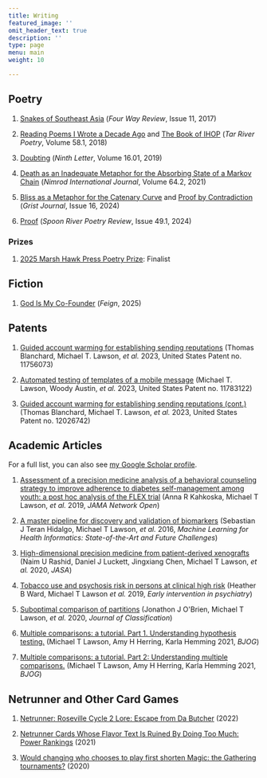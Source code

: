 ```yaml
---
title: Writing
featured_image: ''
omit_header_text: true
description: ''
type: page
menu: main
weight: 10

---
```


## Poetry

1. [Snakes of Southeast Asia](https://fourwayreview.com/snakes-of-southeast-asia-by-michael-lawson/) (*Four Way Review*, Issue 11, 2017)

2. [Reading Poems I Wrote a Decade Ago](https://drive.google.com/file/d/1Wt-KNNLPj8hUljjX30LTTZ5rElcQKFLF/view?usp=sharing) and [The Book of IHOP](https://drive.google.com/file/d/1usywyQgAkXYxDgQQP1udylx4VOmIoOm7/view?usp=sharing) (*Tar River Poetry*, Volume 58.1, 2018)

3. [Doubting](https://drive.google.com/file/d/13YOWQKS2MBbZ-se38qGBfamaZquClkKn/view?usp=sharing) (*Ninth Letter*, Volume 16.01, 2019)

4. [Death as an Inadequate Metaphor for the Absorbing State of a Markov Chain](https://drive.google.com/file/d/1PcH-lu1X8pTjpJOVKrIalJUYcSc3omuz/view?usp=sharing) (*Nimrod International Journal*, Volume 64.2, 2021)

5. [Bliss as a Metaphor for the Catenary Curve](https://gristjournal.com/2024/05/bliss-as-a-metaphor-for-the-catenary-curve/) and [Proof by Contradiction](https://drive.google.com/file/d/1eJ2z44Lvhrm2tmHgWYrF9D01at_pfC94/view?usp=sharing) (*Grist Journal*, Issue 16, 2024)

6. [Proof](https://drive.google.com/file/d/1YyeRA7GyHfgkYIYyavV4wzolBuuPIcHU/view?usp=drive_link) (*Spoon River Poetry Review*, Issue 49.1, 2024)

### Prizes

1. [2025 Marsh Hawk Press Poetry Prize](https://marshhawkpress.org/2025-marsh-hawk-press-poetry-prizes/): Finalist

## Fiction

1. [God Is My Co-Founder](https://www.feignlit.com/featured/god-is-my-co-founder-michael-t-lawson) (*Feign*, 2025)

## Patents

1. [Guided account warming for establishing sending reputations](https://patentimages.storage.googleapis.com/cc/1b/30/87ffd9c47dea99/US11756073.pdf) (Thomas Blanchard, Michael T. Lawson, *et al.* 2023, United States Patent no. 11756073)

2. [Automated testing of templates of a mobile message](https://patentimages.storage.googleapis.com/29/1f/5e/13a00bdf54d8ed/US11783122.pdf) (Michael T. Lawson, Woody Austin, *et al.* 2023, United States Patent no. 11783122)

3. [Guided account warming for establishing sending reputations (cont.)](https://patentimages.storage.googleapis.com/2a/19/56/adde7ec158aca9/US12026742.pdf) (Thomas Blanchard, Michael T. Lawson, *et al.* 2023, United States Patent no. 12026742)

## Academic Articles

For a full list, you can also see [my Google Scholar profile](https://scholar.google.ca/citations?view_op=list_works&hl=en&user=mSR8RgYAAAAJ). 

1. [Assessment of a precision medicine analysis of a behavioral counseling strategy to improve adherence to diabetes self-management among youth: a post hoc analysis of the FLEX trial](https://watermark.silverchair.com/kahkoska_2019_oi_190214.pdf?token=AQECAHi208BE49Ooan9kkhW_Ercy7Dm3ZL_9Cf3qfKAc485ysgAAAyMwggMfBgkqhkiG9w0BBwagggMQMIIDDAIBADCCAwUGCSqGSIb3DQEHATAeBglghkgBZQMEAS4wEQQMNnqZDOIYU0-TYHFtAgEQgIIC1uCcYFPTN8tGgGWska7CWhgKKr6lXWQO4NGFwP7t5_XpWYCtGvvgxeRGisLdEiFGF3i0V9Pt5XXXiQ7Spupl4WpEOLHMD_amFgAVmlIRA-L2itfgFGMOBlif0E1-ETayqxzga9AcujvJJbrClEQgUvj0OOLTpTno2rzCHfCdESWrh_y59tfqb6lVvtA1ZsrfWsO4SjfNcwawJbLasgvKI2KmgjtyetKFSbobQWvy-GvKjzZQRgIIXMmHuVWMynH3CVYWKKkaRy5rihHZVIWFyiP1DSYmqPAoDsZsv5iuaEPlybFOSBX6YHKg5lTAYgF49ihnwKKmylC0_uccWXqyJ155om7lbSqnjVlAU0iWaI5RAFL7crCIRf3ZLIyJZS-NPrd9lXAa5EvT5Z0x4HmMQdKvYbH0j0YEYwaCmkPg_yUOvi7k5ZQsOy1hdIyONQFCAMTkP1R3l8DRsI8sa5H7o_Efsdg_6NDc69Tmmq1oiKkrf7IsMZ4g6iFUMo69v6JFpcWSS9DdO15ORgFI5kXBNDxGHCogM9aFM0ouC8o661_8OrKym5QVpVwf39VJjeQCgTf5mPJ646ikh7T8_d_fPhqFO8JPPXbigzMD0Ki5UjIN3aS8Y1B1Id9vwbxSR2WWU2JBdaaupMEJdJizfdAi5_pwQkffltm58ZjZCeaVoNaq1tx7TWeKQ1-V60LtvWnslra6E3g2iI9inJPag7g4xsOS-C_qD70HC9R3qr1Qm8gVA698I7Wi7l1hjp2upDWa0ZnDRar8oG_MWm304IEIO8cw5qRYcqzzuxCO0Z7QzfOAcYuAgTMLTlU2liAbJ2qsbapZ15Dt4k5gHzKhXlMUmVBnykXXiZUfXP4ApZRJo_cpr69hIMHQd1vCdQPAN6VBAy9H6ErthLh2exA5cq_kJt5z56alyFuYr4C0OeQtNN1JaTIfirZOKCCuGKfn-v8JKXbjIM2SnQ) (Anna R Kahkoska, Michael T Lawson, *et al.* 2019, *JAMA Network Open*)

2. [A master pipeline for discovery and validation of biomarkers](https://www.researchgate.net/profile/Arkopal-Choudhury-2/publication/311555178_A_Master_Pipeline_for_Discovery_and_Validation_of_Biomarkers/links/5bd00f3d299bf1a43d9c7497/A-Master-Pipeline-for-Discovery-and-Validation-of-Biomarkers.pdf) (Sebastian J Teran Hidalgo, Michael T Lawson, *et al.* 2016, *Machine Learning for Health Informatics: State-of-the-Art and Future Challenges*)

3. [High-dimensional precision medicine from patient-derived xenografts](https://www.ncbi.nlm.nih.gov/pmc/articles/PMC8451968/) (Naim U Rashid, Daniel J Luckett, Jingxiang Chen, Michael T Lawson, *et al.* 2020, *JASA*)

4. [Tobacco use and psychosis risk in persons at clinical high risk](https://cdr.lib.unc.edu/downloads/zw12zf778) (Heather B Ward, Michael T Lawson *et al.* 2019, *Early intervention in psychiatry*)

5. [Suboptimal comparison of partitions](https://drive.google.com/file/d/10Uan7rCY6UjnKbuwkvo65AbtfQcktyAt/view) (Jonathon J O'Brien, Michael T Lawson, *et al.* 2020, *Journal of Classification*)

6. [Multiple comparisons: a tutorial. Part 1. Understanding hypothesis testing.](https://europepmc.org/article/med/33729644) (Michael T Lawson, Amy H Herring, Karla Hemming 2021, *BJOG*)

7. [Multiple comparisons: a tutorial. Part 2: Understanding multiple comparisons.](https://openurl.ebsco.com/EPDB%3Agcd%3A6%3A26394134/detailv2?sid=ebsco%3Aplink%3Ascholar&id=ebsco%3Agcd%3A151433587&crl=c) (Michael T Lawson, Amy H Herring, Karla Hemming 2021, *BJOG*)

## Netrunner and Other Card Games

1. [Netrunner: Roseville Cycle 2 Lore: Escape from Da Butcher](https://www.amazon.com/Netrunner-Roseville-Cycle-Escape-Butcher-ebook/dp/B09QHN835B) (2022)

2. [Netrunner Cards Whose Flavor Text Is Ruined By Doing Too Much: Power Rankings](https://stimhack.com/flavor-text-power-rankings/) (2021)

3. [Would changing who chooses to play first shorten Magic: the Gathering tournaments?](https://michael-lawson-96765.medium.com/would-changing-who-chooses-to-play-first-shorten-magic-the-gathering-tournaments-63247b9c9ad4) (2020)
